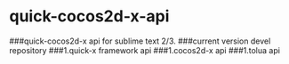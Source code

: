 quick-cocos2d-x-api
===================
###quick-cocos2d-x api for sublime text 2/3.
###current version devel repository
###1.quick-x framework api
###1.cocos2d-x api
###1.tolua api
